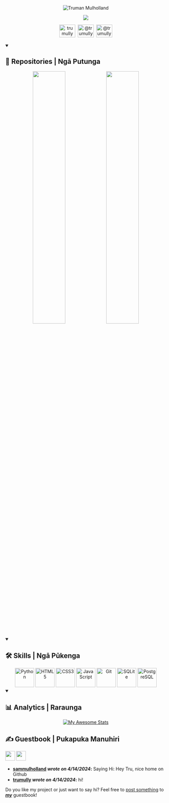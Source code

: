 <p align="center">
  <img src="https://readme-typing-svg.demolab.com?font=Fira+Code&size=20&duration=1&pause=1000&color=FFB3BA&center=true&vCenter=true&repeat=false&random=false&width=435&lines=Truman+Mulholland" alt="Truman Mulholland">
</p>  
<p align="center">
  <img src="https://readme-typing-svg.demolab.com?font=Fira+Code&size=20&pause=1000&color=FFB3BA&center=true&vCenter=true&random=false&width=435&lines=Kia+ora!+Kei+te+pēhea+koe?">
</p>

<!-- Socials --->
<p align="center">
  <a href="https://github.com/trumully"><img height="40" width="50" src="https://cdn.simpleicons.org/github/black/white" title="trumully"/></a>&nbsp;
  <img height="40" width="50" src="https://cdn.simpleicons.org/discord/black/white" title="@trumully"/>&nbsp;
  <a href="https://twitter.com/trumully"><img height="40" width="50" src="https://cdn.simpleicons.org/x/black/white" title="@trumully" /></a>
</p>

<!-- Repos --->
<details open>
  <summary><h2>📘 Repositories | Ngā Putunga</h2></summary>
      <p align="center">
          <a href="https://github.com/trumully/artipy"><img src="https://ghc.clait.sh/repo/trumully/artipy?bg_color=0d1117&title_color=77bdfb&text_color=ecf2f8&icon_color=ecf2f8&show_user=false" width="45%"></a>
          <a href="https://github.com/trumully/minesoc"><img src="https://ghc.clait.sh/repo/trumully/minesoc?bg_color=0d1117&title_color=77bdfb&text_color=ecf2f8&icon_color=ecf2f8&show_user=false" width="45%"></a>
      </p>
</details>

<!-- Skills --->
<details open>
  <summary><h2>🛠️ Skills | Ngā Pūkenga</h2></summary>
  <div align="center">
    <img height="60" width="60" src="https://cdn.simpleicons.org/python" title="Python" alt="Python" />
    <img height="60" width="60" src="https://cdn.simpleicons.org/html5" title="HTML5" alt="HTML5" />
    <img height="60" width="60" src="https://cdn.simpleicons.org/css3" title="CSS3" alt="CSS3" />
    <img height="60" width="60" src="https://cdn.simpleicons.org/javascript" title="JavaScript" alt="JavaScript" />
    <img height="60" width="60" src="https://cdn.simpleicons.org/git" title="Git" alt="Git" />
    <img height="60" width="60" src="https://cdn.simpleicons.org/sqlite" title="SQLite" alt="SQLite" />
    <img height="60" width="60" src="https://cdn.simpleicons.org/postgresql" title="PostgreSQL" alt="PostgreSQL" />
  </div>
</details>

<!-- Analytics --->
<details open>
  <summary><h2>📊 Analytics | Raraunga</h2></summary>
  <div align="center">

  [![My Awesome Stats](https://awesome-github-stats.azurewebsites.net/user-stats/trumully?cardType=level&theme=dark&preferLogin=true)](https://git.io/awesome-stats-card)

  </div>
</details>

## ✍️ Guestbook | Pukapuka Manuhiri
<!--START_SECTION:guestbook-section-->
<a href="https://github.com/sammulholland"><img src="https://avatars.githubusercontent.com/u/790242?v=4" height="30"/></a> <a href="https://github.com/trumully"><img src="https://avatars.githubusercontent.com/u/59830782?u=b4a3b7b1c8355e499b96397a5d950792b7725c1a&v=4" height="30"/></a>

* **[sammulholland](https://github.com/sammulholland) *wrote on 4/14/2024*:** Saying Hi: Hey Tru, nice home on Github
* **[trumully](https://github.com/trumully) *wrote on 4/14/2024*:** hi!

Do you like my project or just want to say hi? Feel free to [post something](https://github.com/trumully/trumully/issues/new?title=GUEST_BOOK_ENTRY) to ***[my](https://github.com/trumully)*** guestbook!
<!--END_SECTION:guestbook-section-->
